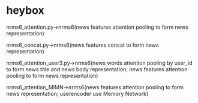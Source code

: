 # heybox
nrms6_attention.py->nrms6(news features attention pooling to form news representation)

nrms6_concat.py->nrms6(news features concat to form news representation)

nrms6_attention_user3.py->nrms6(news words attention pooling by user_id to form news title and news body representation;
                                 news features attention pooling to form news representation)
                               
nrms6_attention_MIMN->nrms6(news features attention pooling to form news representation;
                            userencoder use Memory Network)
                             
